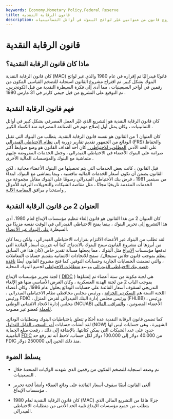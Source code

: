 ```yaml
---
keywords: Economy,Monetary Policy,Federal Reserve
title: قانون الرقابة النقدية
description: كان قانون الرقابة النقدية عبارة عن مشروع قانون من عنوانين غيّر لوائح البنوك في أوائل الثمانينيات.
---
```


# قانون الرقابة النقدية
## ماذا كان قانون الرقابة النقدية؟

كان قانون الرقابة النقدية (MAC) قانونًا فيدراليًا تم إقراره في عام 1980 والذي غير لوائح البنوك بشكل كبير. تم اقتراح مشروع القانون استجابة للتضخم القياسي المكون من رقمين في أواخر السبعينيات ، مما أدى إلى فكرة السيطرة النقدية من قبل الكونجرس. تم التوقيع على التشريع من قبل جيمي كارتر في 31 مارس 1980 .

## فهم قانون الرقابة النقدية

كان قانون الرقابة النقدية هو التشريع الذي غيّر العمل المصرفي بشكل كبير في أوائل الثمانينيات ، وكان يمثل أول إصلاح مهم في الصناعة المصرفية منذ الكساد الكبير .

كان العنوان 1 من القانون هو نفسه قانون الرقابة النقدية. يتطلب من البنوك التي تقبل الودائع من الجمهور تقديم تقارير دورية إلى [نظام الاحتياطي الفيدرالي](/federalreservesystem) (FRS) والحفاظ على الحد الأدنى [المطلوب للاحتياطي .](/bank-reserve) كان أحد أهداف القانون هو وضع ضوابط أكثر صرامة على البنوك الأعضاء في الاحتياطي الفيدرالي ، وجعل الخدمات المفروضة عليهم متماشية مع البنوك والمؤسسات المالية الأخرى .

قبل القانون ، كانت بعض الخدمات التي يتم تحصيلها من البنوك الأعضاء مجانية ، لكن القانون يضمن أن تكون أسعار الخدمات المالية تنافسية ، وبما يتماشى مع البنوك. ابتداءً من سبتمبر 1981 ، فرض بنك الاحتياطي الفيدرالي رسومًا على البنوك مقابل مجموعة من الخدمات المقدمة تاريخيًا مجانًا ، مثل مقاصة الشيكات والتحويلات البرقية للأموال واستخدام مرافق [المقاصة الآلية .](/ach)

## العنوان 2 من قانون الرقابة النقدية

كان العنوان 2 من هذا القانون هو قانون إلغاء تنظيم مؤسسات الإيداع لعام 1980. أدى هذا التشريع إلى تحرير البنوك ، بينما يمنح الاحتياطي الفيدرالي في الوقت نفسه مزيدًا من السيطرة [على البنوك غير الأعضاء](/non-member-banks).

لقد تطلب من البنوك غير الأعضاء الالتزام بقرارات الاحتياطي الفيدرالي ، ولكن ربما كان من أبرزها أن مشروع القانون سمح للبنوك بالاندماج. كما أنه [حررت](/deregulate) أسعار الفائدة التي تدفعها مؤسسات [الإيداع](/depository) مثل البنوك ، مما يجعلها مسألة تقدير خاص (كان هذا في السابق ينظم بموجب قانون جلاس ستيجال). سمح للاتحادات الائتمانية بتقديم حسابات المعاملات ، والتي تضمنت الحسابات الجارية وحسابات التوفير. كما فتح مشروع القانون أيضًا [نافذة خصم بنك الاحتياطي الفيدرالي](/discountwindow) ووسع [متطلبات الاحتياطي](/requiredreserves) لجميع البنوك المحلية.

لجنة تحرير مؤسسات الإيداع ( [DIDC](/depository-institutions-deregulation-committeedidc) ) هي لجنة مكونة من ستة أعضاء تم إنشاؤها بموجب الباب 2 من لجنة الهدنة العسكرية ، وكان الغرض الأساسي منها هو الإلغاء التدريجي لسقوف أسعار الفائدة على حسابات الودائع بحلول عام 1986. وكان أعضاء اللجنة الستة هم [السكرتير الخزانة](/treasury-secretary) ، ورئيس مجلس محافظي نظام الاحتياطي الفيدرالي ، ورئيس FDIC ، ورئيس مجلس إدارة البنك الفيدرالي لقرض المنزل (FHLBB) ، ورئيس مجلس إدارة الاتحاد الائتماني الوطني (NCUAB) الأعضاء المصوتين ، [والمراقب المالي للعملة](/office-comptroller-currency-occ) كعضو غير مصوت.

كما تضمن قانون الرقابة النقدية عدة أحكام تتعلق باحتياطيات البنوك ومتطلبات الودائع. لقد أنشأت حسابات [أمر السحب القابل للتداول](/nowaccount) (NOW) الشهيرة ، وهي حسابات ليس لها حدود على عدد الشيكات التي يمكن كتابتها. بالإضافة إلى ذلك ، رفعت مبلغ الحماية التأمينية [FDIC](/fdic) من 40.000 دولار إلى 100.000 دولار لكل حساب. لاحظ أنه تم رفع حد FDIC منذ ذلك الحين إلى 250000 دولار.

## يسلط الضوء

- تم وضعه استجابة للتضخم المكون من رقمين الذي شهدته الولايات المتحدة خلال السبعينيات .

- ألغى القانون أيضًا سقوف أسعار الفائدة على ودائع العملاء وأنشأ لجنة تحرير مؤسسات الإيداع .

- كان قانون الرقابة النقدية لعام 1980 (MAC) جزءًا هامًا من التشريع المالي الذي يتطلب من جميع مؤسسات الإيداع تلبية الحد الأدنى من متطلبات الاحتياطي الفيدرالي.

